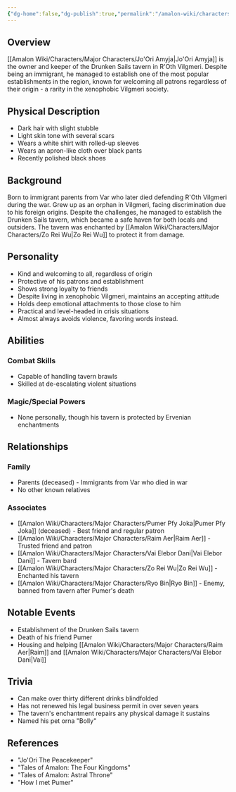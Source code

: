 ```yaml
---
{"dg-home":false,"dg-publish":true,"permalink":"/amalon-wiki/characters/major-characters/jo-ori-amyja/","dgPassFrontmatter":true,"noteIcon":""}
---
```


## Overview
[[Amalon Wiki/Characters/Major Characters/Jo'Ori Amyja\|Jo'Ori Amyja]] is the owner and keeper of the Drunken Sails tavern in R'Oth Vilgmeri. Despite being an immigrant, he managed to establish one of the most popular establishments in the region, known for welcoming all patrons regardless of their origin - a rarity in the xenophobic Vilgmeri society.
## Physical Description
- Dark hair with slight stubble
- Light skin tone with several scars
- Wears a white shirt with rolled-up sleeves
- Wears an apron-like cloth over black pants
- Recently polished black shoes
## Background
Born to immigrant parents from Var who later died defending R'Oth Vilgmeri during the war. Grew up as an orphan in Vilgmeri, facing discrimination due to his foreign origins. Despite the challenges, he managed to establish the Drunken Sails tavern, which became a safe haven for both locals and outsiders. The tavern was enchanted by [[Amalon Wiki/Characters/Major Characters/Zo Rei Wu\|Zo Rei Wu]] to protect it from damage.
## Personality
- Kind and welcoming to all, regardless of origin
- Protective of his patrons and establishment
- Shows strong loyalty to friends
- Despite living in xenophobic Vilgmeri, maintains an accepting attitude
- Holds deep emotional attachments to those close to him
- Practical and level-headed in crisis situations
- Almost always avoids violence, favoring words instead.
## Abilities
### Combat Skills
- Capable of handling tavern brawls
- Skilled at de-escalating violent situations
### Magic/Special Powers
- None personally, though his tavern is protected by Ervenian enchantments
## Relationships
### Family
- Parents (deceased) - Immigrants from Var who died in war
- No other known relatives
### Associates
- [[Amalon Wiki/Characters/Major Characters/Pumer Pfy Joka\|Pumer Pfy Joka]] (deceased) - Best friend and regular patron
- [[Amalon Wiki/Characters/Major Characters/Raim Aer\|Raim Aer]] - Trusted friend and patron
- [[Amalon Wiki/Characters/Major Characters/Vai Elebor Dani\|Vai Elebor Dani]] - Tavern bard
- [[Amalon Wiki/Characters/Major Characters/Zo Rei Wu\|Zo Rei Wu]] - Enchanted his tavern
- [[Amalon Wiki/Characters/Major Characters/Ryo Bin\|Ryo Bin]] - Enemy, banned from tavern after Pumer's death
## Notable Events
- Establishment of the Drunken Sails tavern
- Death of his friend Pumer
- Housing and helping [[Amalon Wiki/Characters/Major Characters/Raim Aer\|Raim]] and [[Amalon Wiki/Characters/Major Characters/Vai Elebor Dani\|Vai]]
## Trivia
- Can make over thirty different drinks blindfolded
- Has not renewed his legal business permit in over seven years
- The tavern's enchantment repairs any physical damage it sustains
- Named his pet orna "Bolly"
## References
- "Jo'Ori The Peacekeeper"
- "Tales of Amalon: The Four Kingdoms"
- "Tales of Amalon: Astral Throne"
- "How I met Pumer"